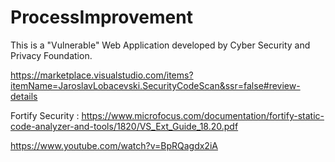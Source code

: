 # ProcessImprovement
This is a "Vulnerable" Web Application developed by Cyber Security and Privacy Foundation.

https://marketplace.visualstudio.com/items?itemName=JaroslavLobacevski.SecurityCodeScan&ssr=false#review-details

Fortify Security :
https://www.microfocus.com/documentation/fortify-static-code-analyzer-and-tools/1820/VS_Ext_Guide_18.20.pdf

https://www.youtube.com/watch?v=BpRQagdx2iA